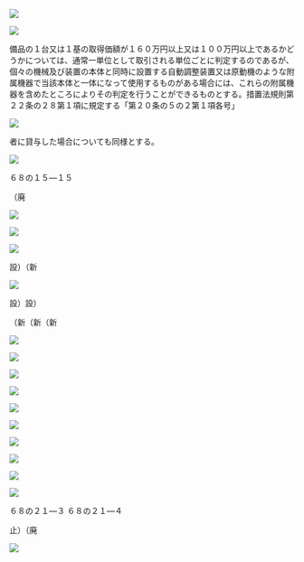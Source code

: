![](https://www.nta.go.jp/tmp/42fa144c-18e6-4bde-8e07-670133001fba/images/5c09c02130d831f31911c8986ef4c4898a02276756ee881403819789d9b565d8.jpg)

![](https://www.nta.go.jp/tmp/42fa144c-18e6-4bde-8e07-670133001fba/images/3dc3dfc51ef93fe1d73d3b81634b52a4efdb0d57efc318c964e3a5023945494b.jpg)

備品の１台又は１基の取得価額が１６０万円以上又は１００万円以上であるかどうかについては、通常一単位として取引される単位ごとに判定するのであるが、個々の機械及び装置の本体と同時に設置する自動調整装置又は原動機のような附属機器で当該本体と一体になって使用するものがある場合には、これらの附属機器を含めたところによりその判定を行うことができるものとする。措置法規則第２２条の２８第１項に規定する「第２０条の５の２第１項各号」

![](https://www.nta.go.jp/tmp/42fa144c-18e6-4bde-8e07-670133001fba/images/4dad9fed74802aa2f69d2bb27a1204a5a55042235352389b98aa85cf6f90c37a.jpg)

者に貸与した場合についても同様とする。

![](https://www.nta.go.jp/tmp/42fa144c-18e6-4bde-8e07-670133001fba/images/7039137a7e471d3d499fab22bf0fc53432b1e0a36bf518e50dc2dbb477f783a7.jpg)

６８の１５―１５

（廃

![](https://www.nta.go.jp/tmp/42fa144c-18e6-4bde-8e07-670133001fba/images/0004d89bc65a56938759d97670a219ab4e65eea843060f8399a810da70c3fc9d.jpg)

![](https://www.nta.go.jp/tmp/42fa144c-18e6-4bde-8e07-670133001fba/images/8d684f4464d1f39becd54e179b01421b35d69d63730a4acd73b2b46452611e99.jpg)

![](https://www.nta.go.jp/tmp/42fa144c-18e6-4bde-8e07-670133001fba/images/d631f0e56d9a7374ee6bbe5fdb9c53ab450e961dbafe34b13070d47da0c8e049.jpg)

設）（新

![](https://www.nta.go.jp/tmp/42fa144c-18e6-4bde-8e07-670133001fba/images/9472599f87a31eeb25b4b52b0893ead96c6af39b0af9126a80244e0a00f08b89.jpg)

設）設）

（新（新（新

![](https://www.nta.go.jp/tmp/42fa144c-18e6-4bde-8e07-670133001fba/images/1bb9b93d790a47a635cfe3def00e50ad67f5e1054ada989db877e682aee970b0.jpg)

![](https://www.nta.go.jp/tmp/42fa144c-18e6-4bde-8e07-670133001fba/images/50e0315d503f34f3ccd2f50dab548339bc9d1a1bab788276d6f9cfc96277f40e.jpg)

![](https://www.nta.go.jp/tmp/42fa144c-18e6-4bde-8e07-670133001fba/images/78b181969eb5a7a55efdbb75c93ec2cb2893ea9ec86cdd8aed95c09fdb2fdf85.jpg)

![](https://www.nta.go.jp/tmp/42fa144c-18e6-4bde-8e07-670133001fba/images/566a46b2e2f8b632ca54359c51e9f44221d51b1020d6f337adb6c031c0d893cc.jpg)

![](https://www.nta.go.jp/tmp/42fa144c-18e6-4bde-8e07-670133001fba/images/85c9c13dabc9dfdfad8827e04234197c2a82a5f4e0080ebebdb81b0f0252730a.jpg)

![](https://www.nta.go.jp/tmp/42fa144c-18e6-4bde-8e07-670133001fba/images/ae76135433e53bf2f35c1aef6ca2161e4f56458602a3e66b99d4af7761d06a0b.jpg)

![](https://www.nta.go.jp/tmp/42fa144c-18e6-4bde-8e07-670133001fba/images/5745cab485273f01b388b1eaba5455d9acd51a66beadb3cafd376871bd288b06.jpg)

![](https://www.nta.go.jp/tmp/42fa144c-18e6-4bde-8e07-670133001fba/images/f390c79c294f9b1b7e5da5a341ec8f293ac03e8e52b479016af5659bf5d7dc8b.jpg)

![](https://www.nta.go.jp/tmp/42fa144c-18e6-4bde-8e07-670133001fba/images/9650856f48ac8e0b20b4cba78a17478d5852d5c4f106ae37c71d293683d4817b.jpg)

![](https://www.nta.go.jp/tmp/42fa144c-18e6-4bde-8e07-670133001fba/images/519441d3311fd08abc5c469415b3a42b15979105134f93834dc024dac1fc6ac3.jpg)

６８の２１―３ ６８の２１―４

止）（廃

![](https://www.nta.go.jp/tmp/42fa144c-18e6-4bde-8e07-670133001fba/images/bbf4ccbb899686dbe52b14ab1493ecb201d840dacdb083ea4d7db3b238537d22.jpg)